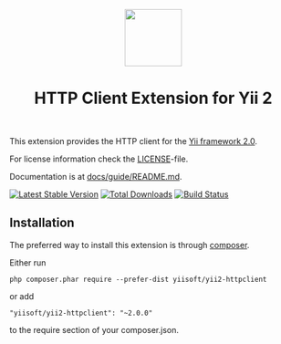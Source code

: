 <p align="center">
    <a href="https://github.com/yiisoft" target="_blank">
        <img src="https://avatars0.githubusercontent.com/u/993323" height="100px">
    </a>
    <h1 align="center">HTTP Client Extension for Yii 2</h1>
    <br>
</p>

This extension provides the HTTP client for the [Yii framework 2.0](http://www.yiiframework.com).

For license information check the [LICENSE](LICENSE.md)-file.

Documentation is at [docs/guide/README.md](docs/guide/README.md).

[![Latest Stable Version](https://poser.pugx.org/yiisoft/yii2-httpclient/v/stable.png)](https://packagist.org/packages/yiisoft/yii2-httpclient)
[![Total Downloads](https://poser.pugx.org/yiisoft/yii2-httpclient/downloads.png)](https://packagist.org/packages/yiisoft/yii2-httpclient)
[![Build Status](https://travis-ci.org/yiisoft/yii2-httpclient.svg?branch=master)](https://travis-ci.org/yiisoft/yii2-httpclient)


Installation
------------

The preferred way to install this extension is through [composer](http://getcomposer.org/download/).

Either run

```
php composer.phar require --prefer-dist yiisoft/yii2-httpclient
```

or add

```
"yiisoft/yii2-httpclient": "~2.0.0"
```

to the require section of your composer.json.
